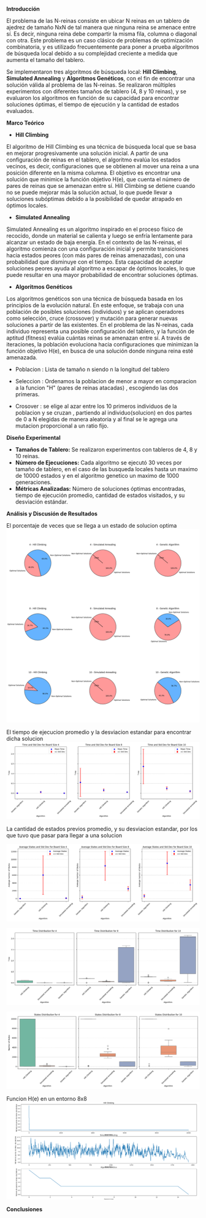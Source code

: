 **Introducción**

El problema de las N-reinas consiste en ubicar N reinas en un tablero de ajedrez de tamaño NxN de tal manera que ninguna reina se amenace entre sí. Es decir, ninguna reina debe compartir la misma fila, columna o diagonal con otra. Este problema es un caso clásico de problemas de optimización combinatoria, y es utilizado frecuentemente para poner a prueba algoritmos de búsqueda local debido a su complejidad creciente a medida que aumenta el tamaño del tablero.

Se implementaron tres algoritmos de búsqueda local: **Hill Climbing**, **Simulated Annealing** y **Algoritmos Genéticos**, con el fin de encontrar una solución válida al problema de las N-reinas. Se realizaron múltiples experimentos con diferentes tamaños de tablero (4, 8 y 10 reinas), y se evaluaron los algoritmos en función de su capacidad para encontrar soluciones óptimas, el tiempo de ejecución y la cantidad de estados evaluados.

**Marco Teórico**

- **Hill Climbing**

El algoritmo de Hill Climbing es una técnica de búsqueda local que se basa en mejorar progresivamente una solución inicial. A partir de una configuración de reinas en el tablero, el algoritmo evalúa los estados vecinos, es decir, configuraciones que se obtienen al mover una reina a una posición diferente en la misma columna. El objetivo es encontrar una solución que minimice la función objetivo H(e), que cuenta el número de pares de reinas que se amenazan entre sí. Hill Climbing se detiene cuando no se puede mejorar más la solución actual, lo que puede llevar a soluciones subóptimas debido a la posibilidad de quedar atrapado en óptimos locales.

- **Simulated Annealing**

Simulated Annealing es un algoritmo inspirado en el proceso físico de recocido, donde un material se calienta y luego se enfría lentamente para alcanzar un estado de baja energía. En el contexto de las N-reinas, el algoritmo comienza con una configuración inicial y permite transiciones hacia estados peores (con más pares de reinas amenazadas), con una probabilidad que disminuye con el tiempo. Esta capacidad de aceptar soluciones peores ayuda al algoritmo a escapar de óptimos locales, lo que puede resultar en una mayor probabilidad de encontrar soluciones óptimas.

- **Algoritmos Genéticos**

Los algoritmos genéticos son una técnica de búsqueda basada en los principios de la evolución natural. En este enfoque, se trabaja con una población de posibles soluciones (individuos) y se aplican operadores como selección, cruce (crossover) y mutación para generar nuevas soluciones a partir de las existentes. En el problema de las N-reinas, cada individuo representa una posible configuración del tablero, y la función de aptitud (fitness) evalúa cuántas reinas se amenazan entre sí. A través de iteraciones, la población evoluciona hacia configuraciones que minimizan la función objetivo H(e), en busca de una solución donde ninguna reina esté amenazada.

* Poblacion : Lista de tamaño n siendo n la longitud del tablero

* Seleccion : Ordenamos la poblacion de menor a mayor en comparacion a la funcion "H" (pares de reinas atacadas) , escogiendo las dos primeras.

* Crosover : se elige al azar entre los 10 primeros individuos de la poblacion y se cruzan , partiendo al individuo(solucion) en dos partes de 0 a N elegidas de manera aleatoria y al final se le agrega una mutacion proporcional a un ratio fijo.


**Diseño Experimental**
- **Tamaños de Tablero:** Se realizaron experimentos con tableros de 4, 8 y 10 reinas.
- **Número de Ejecuciones:** Cada algoritmo se ejecutó 30 veces por tamaño de tablero, en el caso de las busqueda locales hasta un maximo de 10000 estados y en el algoritmo genetico un maximo de 1000 generaciones.
- **Métricas Analizadas:** Número de soluciones óptimas encontradas, tiempo de ejecución promedio, cantidad de estados visitados, y su desviación estándar.

**Análisis y Discusión de Resultados**

El porcentaje de veces que se llega a un estado de solucion optima
![](images/pie_charts_by_board_size_and_algorithm.png)

El tiempo de ejecucion promedio y la desviacion estandar para encontrar dicha solucion
![](images/time_and_std_dev_by_board_size.png)

La cantidad de estados previos promedio, y su desviacion estandar, por los que tuvo que pasar para llegar a una solucion

![](images/average_states_and_std_dev_by_board_size.png)


![](images/boxplot_execution_times_by_board_size.png)

![](images/boxplot_number_of_states_by_board_size.png)


Funcion H(e) en un entorno 8x8
![](images/Figure_1.png)

**Conclusiones**


